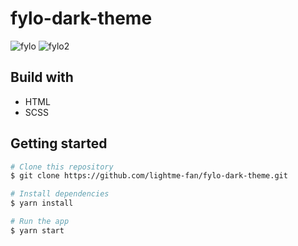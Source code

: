 # fylo-dark-theme

![fylo](https://user-images.githubusercontent.com/60210180/145201232-c703c41b-7467-4c75-89c3-0c2afb293467.png)
![fylo2](https://user-images.githubusercontent.com/60210180/145201280-c2973853-ebed-4f2d-a18a-d6f54fe94532.png)


## Build with
- HTML
- SCSS

## Getting started

```bash
# Clone this repository
$ git clone https://github.com/lightme-fan/fylo-dark-theme.git

# Install dependencies
$ yarn install

# Run the app
$ yarn start
```
